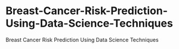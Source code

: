# Breast-Cancer-Risk-Prediction-Using-Data-Science-Techniques
Breast Cancer Risk Prediction Using Data Science Techniques
